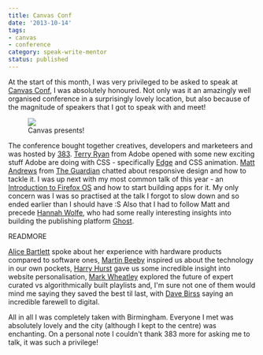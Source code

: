 ```yaml
---
title: Canvas Conf
date: '2013-10-14'
tags:
- canvas
- conference
category: speak-write-mentor
status: published
---
```


<p>At the start of this month, I was very privileged to be asked to speak at <a href="http://2013.canvasconf.co.uk/" title="http://2013.canvasconf.co.uk/">Canvas Conf</a>, I was absolutely honoured. Not only was it an amazingly well organised conference in a surprisingly lovely location, but also because of the magnitude of speakers that I got to speak with and meet!</p>

<figure>
	<img src="http://farm8.staticflickr.com/7413/10599664373_099378c0e0.jpg" />
	<figcaption>Canvas presents!</figcaption>
</figure>

<p>The conference bought together creatives, developers and marketeers and was hosted by <a href="http://383project.com/" title="http://383project.com/">383</a>. <a href="https://twitter.com/tpryan" title="https://twitter.com/tpryan">Terry Ryan</a> from Adobe opened with some new exciting stuff Adobe are doing with CSS - specifically <a href="http://html.adobe.com/edge/animate/" title="http://html.adobe.com/edge/animate/">Edge</a> and CSS animation. <a href="https://twitter.com/mattpointblank" title="https://twitter.com/mattpointblank">Matt Andrews</a> from <a href="http://www.theguardian.com/uk" title="http://www.theguardian.com/uk">The Guardian</a> chatted about responsive design and how to tackle it. I was up next with my most common talk of this year - an <a href="https://speakerdeck.com/rumyra/building-apps-for-firefoxos" title="https://speakerdeck.com/rumyra/building-apps-for-firefoxos">Introduction to Firefox OS</a> and how to start building apps for it. My only concern was I was so practised at the talk I forgot to slow down and so ended earlier than I should have :S Also that I had to follow Matt and precede <a href="https://twitter.com/ErisDS" title="https://twitter.com/ErisDS">Hannah Wolfe</a>, who had some really interesting insights into building the publishing platform <a href="https://ghost.org/features" title="https://ghost.org/features">Ghost</a>.</p>

READMORE

<p><a href="https://twitter.com/alicebartlett" title="https://twitter.com/alicebartlett">Alice Bartlett</a> spoke about her experience with hardware products compared to software ones, <a href="https://twitter.com/thebeebs" title="https://twitter.com/thebeebs">Martin Beeby</a> inspired us about the technology in our own pockets, <a href="https://twitter.com/hkhurst" title="https://twitter.com/hkhurst">Harry Hurst</a> gave us some incredible insight into website personalisation, <a href="https://twitter.com/grumpymandj" title="https://twitter.com/grumpymandj">Mark Wheatley</a> explored the future of expert curated vs algorithmically built playlists and, I'm sure not one of them would mind me saying they saved the best til last, with <a href="https://twitter.com/davebirss" title="https://twitter.com/davebirss">Dave Birss</a> saying an incredible farewell to digital.</p>

<p>All in all I was completely taken with Birmingham. Everyone I met was absolutely lovely and the city (although I kept to the centre) was enchanting. On a personal note I couldn't thank 383 more for asking me to talk, it was such a privilege!</p>
